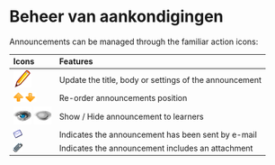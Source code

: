 # Beheer van aankondigingen

Announcements can be managed through the familiar action icons:

| Icons | Features |
| :--- | :--- |
| ![](../../.gitbook/assets/graphics229.png) | Update the title, body or settings of the announcement |
| ![](../../.gitbook/assets/images168.png) | Re-order announcements position |
| ![](../../.gitbook/assets/graphics366.png) ![](../../.gitbook/assets/graphics367.png) | Show / Hide announcement to learners |
| ![](../../.gitbook/assets/graphics230.gif) | Indicates the announcement has been sent by e-mail |
| ![](../../.gitbook/assets/graphics231.gif) | Indicates the announcement includes an attachment |

